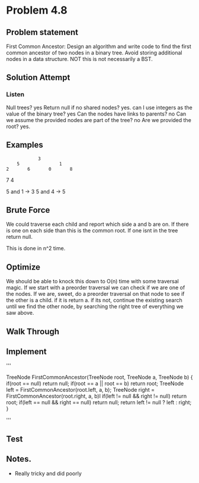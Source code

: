 # Problem 4.8

## Problem statement
First Common Ancestor: Design an algorithm and write code to find the first common ancestor of two nodes in a binary tree. 
Avoid storing additional nodes in a data structure. NOT this is not necessarily a BST.

## Solution Attempt

### Listen

Null trees? yes
Return null if no shared nodes? yes.
can I use integers as the value of the binary tree? yes
Can the nodes have links to parents? no
Can we assume the provided nodes are part of the tree? no
Are we provided the root? yes.

## Examples

                3
        5               1
    2       6       0       8
7       4

5 and 1 -> 3
5 and 4 -> 5

## Brute Force

We could traverse each child and report which side a and b are on. If there is one on each side than this is the common root.
If one isnt in the tree return null.

This is done in n^2 time.  

## Optimize

We should be able to knock this down to O(n) time with some traversal magic.
If we start with a preorder traversal we can check if we are one of the nodes. 
If we are, sweet, do a preorder traversal on that node to see if the other is a child. 
if it is return a.
if its not, continue the existing search until we find the other node, by searching the right tree of everything we saw above. 

## Walk Through


## Implement

'''

TreeNode FirstCommonAncestor(TreeNode root, TreeNode a, TreeNode b)
{
    if(root == null) return null;
    if(root == a || root == b) return root;
    TreeNode left = FirstCommonAncestor(root.left, a, b);
    TreeNode right = FirstCommonAncestor(root.right, a, b)l
    if(left != null && right != null) return root;
    if(left == null && right == null) return null;
    return left != null ? left : right;
}

'''

## Test


## Notes. 
- Really tricky and did poorly
